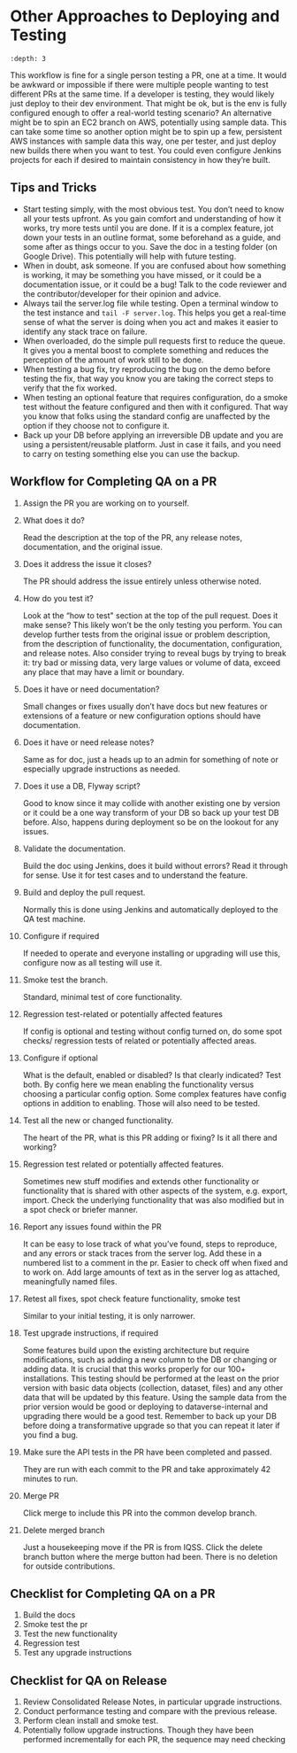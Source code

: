 # Other Approaches to Deploying and Testing

```{contents}
:depth: 3
```

This workflow is fine for a single person testing a PR, one at a time. It would be awkward or impossible if there were multiple people wanting to test different PRs at the same time. If a developer is testing, they would likely just deploy to their dev environment. That might be ok, but is the env is fully configured enough to offer a real-world testing scenario? An alternative might be to spin an EC2 branch on AWS, potentially using sample data. This can take some time so another option might be to spin up a few, persistent AWS instances with sample data this way, one per tester, and just deploy new builds there when you want to test. You could even configure Jenkins projects for each if desired to maintain consistency in how they’re built.

## Tips and Tricks

- Start testing simply, with the most obvious test. You don’t need to know all your tests upfront. As you gain comfort and understanding of how it works, try more tests until you are done. If it is a complex feature, jot down your tests in an outline format, some beforehand as a guide, and some after as things occur to you. Save the doc in a testing folder (on Google Drive). This potentially will help with future testing.
- When in doubt, ask someone. If you are confused about how something is working, it may be something you have missed, or it could be a documentation issue, or it could be a bug! Talk to the code reviewer and the contributor/developer for their opinion and advice.
- Always tail the server.log file while testing. Open a terminal window to the test instance and `tail -F server.log`. This helps you get a real-time sense of what the server is doing when you act and makes it easier to identify any stack trace on failure.
- When overloaded, do the simple pull requests first to reduce the queue. It gives you a mental boost to complete something and reduces the perception of the amount of work still to be done.
- When testing a bug fix, try reproducing the bug on the demo before testing the fix, that way you know you are taking the correct steps to verify that the fix worked.
- When testing an optional feature that requires configuration, do a smoke test without the feature configured and then with it configured. That way you know that folks using the standard config are unaffected by the option if they choose not to configure it.
- Back up your DB before applying an irreversible DB update and you are using a persistent/reusable platform. Just in case it fails, and you need to carry on testing something else you can use the backup.

## Workflow for Completing QA on a PR

1. Assign the PR you are working on to yourself.

1. What does it do?

    Read the description at the top of the PR, any release notes, documentation, and the original issue.

1. Does it address the issue it closes? 

    The PR should address the issue entirely unless otherwise noted.

1. How do you test it?
    
    Look at the “how to test" section at the top of the pull request. Does it make sense? This likely won’t be the only testing you perform. You can develop further tests from the original issue or problem description, from the description of functionality, the documentation, configuration, and release notes. Also consider trying to reveal bugs by trying to break it: try bad or missing data, very large values or volume of data, exceed any place that may have a limit or boundary.

1. Does it have or need documentation?

    Small changes or fixes usually don’t have docs but new features or extensions of a feature or new configuration options should have documentation.

1. Does it have or need release notes?

    Same as for doc, just a heads up to an admin for something of note or especially upgrade instructions as needed.

1. Does it use a DB, Flyway script?
    
    Good to know since it may collide with another existing one by version or it could be a one way transform of your DB so back up your test DB before. Also, happens during deployment so be on the lookout for any issues.

1. Validate the documentation.

    Build the doc using Jenkins, does it build without errors?
    Read it through for sense.
    Use it for test cases and to understand the feature.

1. Build and deploy the pull request.

    Normally this is done using Jenkins and automatically deployed to the QA test machine.

1. Configure if required

    If needed to operate and everyone installing or upgrading will use this, configure now as all testing will use it.

1. Smoke test the branch.
    
    Standard, minimal test of core functionality.

1. Regression test-related or potentially affected features

    If config is optional and testing without config turned on, do some spot checks/ regression tests of related or potentially affected areas. 

1. Configure if optional

    What is the default, enabled or disabled? Is that clearly indicated? Test both.
    By config here we mean enabling the functionality versus choosing a particular config option. Some complex features have config options in addition to enabling. Those will also need to be tested.

1. Test all the new or changed functionality.

    The heart of the PR, what is this PR adding or fixing? Is it all there and working?

1. Regression test related or potentially affected features.
    
    Sometimes new stuff modifies and extends other functionality or functionality that is shared with other aspects of the system, e.g. export, import. Check the underlying functionality that was also modified but in a spot check or briefer manner.

1. Report any issues found within the PR

    It can be easy to lose track of what you’ve found, steps to reproduce, and any errors or stack traces from the server log. Add these in a numbered list to a comment in the pr. Easier to check off when fixed and to work on. Add large amounts of text as in the server log as attached, meaningfully named files.

1. Retest all fixes, spot check feature functionality, smoke test
    
    Similar to your initial testing, it is only narrower.

1. Test upgrade instructions, if required

    Some features build upon the existing architecture but require modifications, such as adding a new column to the DB or changing or adding data. It is crucial that this works properly for our 100+ installations. This testing should be performed at the least on the prior version with basic data objects (collection, dataset, files) and any other data that will be updated by this feature. Using the sample data from the prior version would be good or deploying to dataverse-internal and upgrading there would be a good test. Remember to back up your DB before doing a transformative upgrade so that you can repeat it later if you find a bug.

1. Make sure the API tests in the PR have been completed and passed.
   
    They are run with each commit to the PR and take approximately 42 minutes to run.

1. Merge PR
    
    Click merge to include this PR into the common develop branch.

1. Delete merged branch
    
    Just a housekeeping move if the PR is from IQSS. Click the delete branch button where the merge button had been. There is no deletion for outside contributions.


## Checklist for Completing QA on a PR

1. Build the docs 
1. Smoke test the pr 
1. Test the new functionality
1. Regression test 
1. Test any upgrade instructions

## Checklist for QA on Release

1. Review Consolidated Release Notes, in particular upgrade instructions.
1. Conduct performance testing and compare with the previous release.
1. Perform clean install and smoke test.
1. Potentially follow upgrade instructions. Though they have been performed incrementally for each PR, the sequence may need checking
